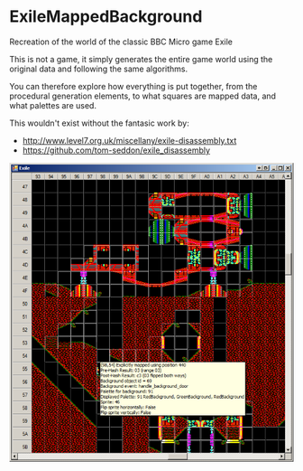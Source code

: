 # ExileMappedBackground
Recreation of the world of the classic BBC Micro game Exile

This is not a game, it simply generates the entire game world using the original data and following the same algorithms.

You can therefore explore how everything is put together, from the procedural generation elements, to what squares are mapped data, and what palettes are used.

This wouldn't exist without the fantasic work by:
- http://www.level7.org.uk/miscellany/exile-disassembly.txt
- https://github.com/tom-seddon/exile_disassembly

![screen shot](https://github.com/JonSaffron/ExileMappedBackground/blob/master/Doco/ScreenShot.png?raw=true "Screenshot")
